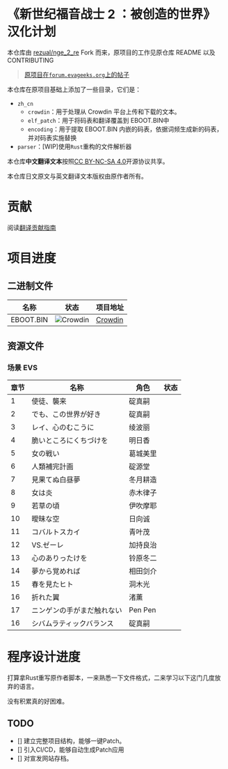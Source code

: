 # 《新世纪福音战士 2 ：被创造的世界》汉化计划

本仓库由 [rezual/nge_2_re](https://github.com/rezual/nge_2_re/) Fork 而来，原项目的工作见原仓库 README 以及 CONTRIBUTING

> [原项目在`forum.evageeks.org`上的帖子](https://forum.evageeks.org/thread/1393/Game-Neon-Genesis-Evangelion-2-Another-Cases/700/)

本仓库在原项目基础上添加了一些目录，它们是：

- `zh_cn`
  - `crowdin`：用于处理从 Crowdin 平台上传和下载的文本。
  - `elf_patch`：用于将码表和翻译覆盖到 EBOOT.BIN中
  - `encoding`：用于提取 EBOOT.BIN 内嵌的码表，依据词频生成新的码表，并对码表实施替换
- `parser`：\[WIP\]使用`Rust`重构的文件解析器

本仓库**中文翻译文本**按照[CC BY-NC-SA 4.0](https://creativecommons.org/licenses/by-nc-sa/4.0/)开源协议共享。

本仓库日文原文与英文翻译文本版权由原作者所有。

# 贡献
阅读[翻译贡献指南](./CROWDIN_CONTRIBUTING.md)

# 项目进度

## 二进制文件

| 名称      | 状态                                                      | 项目地址                                    |
| --------- | --------------------------------------------------------- | ------------------------------------------- |
| EBOOT.BIN | ![Crowdin](https://badges.crowdin.net/nge2/localized.svg) | [Crowdin](https://crowdin.com/project/nge2) |

## 资源文件

### 场景 EVS

| 章节 | 名称                       | 角色     | 状态 |
| ---- | -------------------------- | -------- | ---- |
| 1    | 使徒、襲来                 | 碇真嗣   |      |
| 2    | でも、この世界が好き       | 碇真嗣   |      |
| 3    | レイ、心のむこうに         | 绫波丽   |      |
| 4    | 脆いところにくちづけを     | 明日香   |      |
| 5    | 女の戦い                   | 葛城美里 |      |
| 6    | 人類補完計画               | 碇源堂   |      |
| 7    | 見果てぬ白昼夢             | 冬月耕造 |      |
| 8    | 女は炎                     | 赤木律子 |      |
| 9    | 若草の頃                   | 伊吹摩耶 |      |
| 10   | 曖昧な空                   | 日向诚   |      |
| 11   | コバルトスカイ             | 青叶茂   |      |
| 12   | VS.ゼーレ                  | 加持良治 |      |
| 13   | 心のありったけを           | 铃原冬二 |      |
| 14   | 夢から覚めれば             | 相田剑介 |      |
| 15   | 春を見たヒト               | 洞木光   |      |
| 16   | 折れた翼                   | 渚薰     |      |
| 17   | ニンゲンの手がまだ触れない | Pen Pen  |      |
| 16   | シバムラティックバランス   | 碇真嗣   |      |

# 程序设计进度
打算拿Rust重写原作者脚本，一来熟悉一下文件格式，二来学习以下这门几度放弃的语言。

没有积累真的好困难。

## TODO
+ [] 建立完整项目结构，能够一键Patch。
+ [] 引入CI/CD，能够自动生成Patch应用
+ [] 对宣发网站存档。
